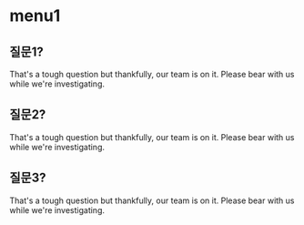 # menu1

## 질문1?

That's a tough question but thankfully, our team is on it. Please bear with us while we're investigating.

## 질문2?

That's a tough question but thankfully, our team is on it. Please bear with us while we're investigating.

## 질문3?

That's a tough question but thankfully, our team is on it. Please bear with us while we're investigating.

